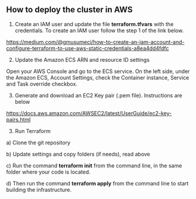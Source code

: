## How to deploy the cluster in AWS

1) Create an IAM user and update the file **terraform.tfvars** with the credentials. To create an IAM user follow the step 1 of the  link below.

https://medium.com/@gmusumeci/how-to-create-an-iam-account-and-configure-terraform-to-use-aws-static-credentials-a8ea4dd4fdfc

2) Update the Amazon ECS ARN and resource ID settings

Open your AWS Console and go to the ECS service. On the left side, under the Amazon ECS, Account Settings, check the Container instance, Service and Task override checkbox.

3) Generate and download an EC2 Key pair (.pem file). Instructions are below

https://docs.aws.amazon.com/AWSEC2/latest/UserGuide/ec2-key-pairs.html

3) Run Terraform

a) Clone the git repository

b) Update settings and copy folders (if needs), read above

c) Run the command **terraform init** from the command line, in the same folder where your code is located.

d) Then run the command **terraform apply** from the command line to start building the infrastructure.